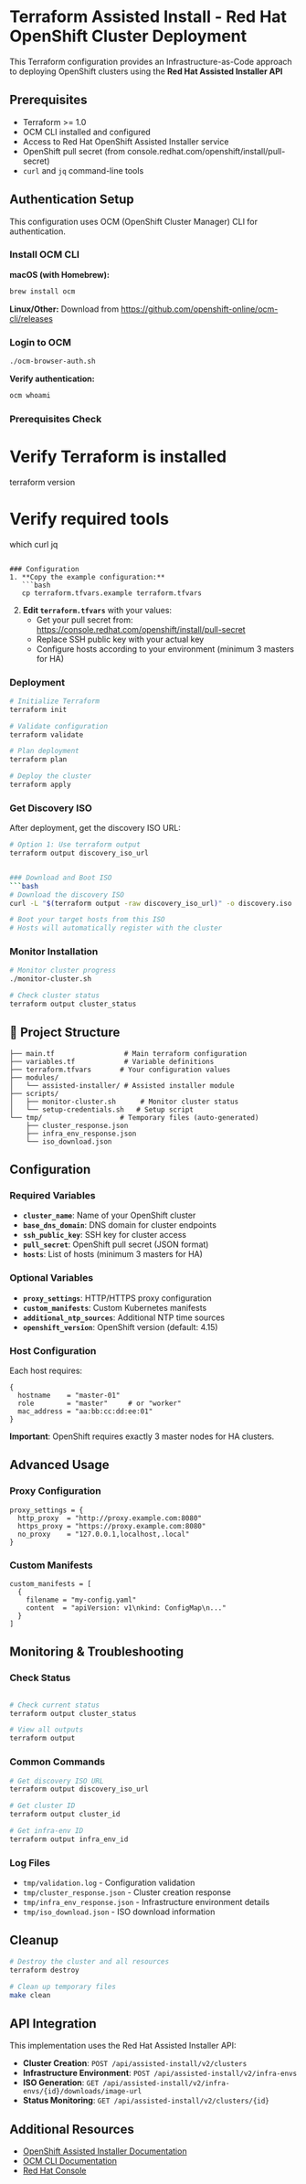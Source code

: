 # Terraform Assisted Install - Red Hat OpenShift Cluster Deployment

This Terraform configuration provides an Infrastructure-as-Code approach to deploying OpenShift clusters using the **Red Hat Assisted Installer API** 

## Prerequisites

- Terraform >= 1.0
- OCM CLI installed and configured
- Access to Red Hat OpenShift Assisted Installer service
- OpenShift pull secret (from console.redhat.com/openshift/install/pull-secret)
- `curl` and `jq` command-line tools

## Authentication Setup

This configuration uses OCM (OpenShift Cluster Manager) CLI for authentication.

### Install OCM CLI

**macOS (with Homebrew):**
```bash
brew install ocm
```

**Linux/Other:**
Download from https://github.com/openshift-online/ocm-cli/releases

### Login to OCM
```bash
./ocm-browser-auth.sh
```

**Verify authentication:**
```bash
ocm whoami
```
### Prerequisites Check

# Verify Terraform is installed
terraform version

# Verify required tools
which curl jq
```

### Configuration
1. **Copy the example configuration:**
   ```bash
   cp terraform.tfvars.example terraform.tfvars
   ```

2. **Edit `terraform.tfvars`** with your values:
   - Get your pull secret from: https://console.redhat.com/openshift/install/pull-secret
   - Replace SSH public key with your actual key
   - Configure hosts according to your environment (minimum 3 masters for HA)

### Deployment
```bash
# Initialize Terraform
terraform init

# Validate configuration
terraform validate

# Plan deployment
terraform plan

# Deploy the cluster
terraform apply
```

### Get Discovery ISO
After deployment, get the discovery ISO URL:
```bash
# Option 1: Use terraform output
terraform output discovery_iso_url


### Download and Boot ISO
```bash
# Download the discovery ISO
curl -L "$(terraform output -raw discovery_iso_url)" -o discovery.iso

# Boot your target hosts from this ISO
# Hosts will automatically register with the cluster
```

### Monitor Installation
```bash
# Monitor cluster progress
./monitor-cluster.sh

# Check cluster status
terraform output cluster_status
```

## 📁 Project Structure
```
├── main.tf                 # Main terraform configuration
├── variables.tf            # Variable definitions
├── terraform.tfvars       # Your configuration values
├── modules/
│   └── assisted-installer/ # Assisted installer module
├── scripts/
│   ├── monitor-cluster.sh      # Monitor cluster status
│   └── setup-credentials.sh   # Setup script
└── tmp/                   # Temporary files (auto-generated)
    ├── cluster_response.json
    ├── infra_env_response.json
    └── iso_download.json
```

## Configuration

### Required Variables
- **`cluster_name`**: Name of your OpenShift cluster
- **`base_dns_domain`**: DNS domain for cluster endpoints  
- **`ssh_public_key`**: SSH key for cluster access
- **`pull_secret`**: OpenShift pull secret (JSON format)
- **`hosts`**: List of hosts (minimum 3 masters for HA)

### Optional Variables
- **`proxy_settings`**: HTTP/HTTPS proxy configuration
- **`custom_manifests`**: Custom Kubernetes manifests
- **`additional_ntp_sources`**: Additional NTP time sources
- **`openshift_version`**: OpenShift version (default: 4.15)

### Host Configuration
Each host requires:
```hcl
{
  hostname    = "master-01"
  role        = "master"     # or "worker"
  mac_address = "aa:bb:cc:dd:ee:01"
}
```

**Important**: OpenShift requires exactly 3 master nodes for HA clusters.

## Advanced Usage

### Proxy Configuration
```hcl
proxy_settings = {
  http_proxy  = "http://proxy.example.com:8080"
  https_proxy = "https://proxy.example.com:8080"
  no_proxy    = "127.0.0.1,localhost,.local"
}
```

### Custom Manifests
```hcl
custom_manifests = [
  {
    filename = "my-config.yaml"
    content  = "apiVersion: v1\nkind: ConfigMap\n..."
  }
]
```

## Monitoring & Troubleshooting
### Check Status
```bash

# Check current status
terraform output cluster_status

# View all outputs
terraform output
```

### Common Commands
```bash
# Get discovery ISO URL
terraform output discovery_iso_url

# Get cluster ID  
terraform output cluster_id

# Get infra-env ID
terraform output infra_env_id
```

### Log Files
- `tmp/validation.log` - Configuration validation
- `tmp/cluster_response.json` - Cluster creation response
- `tmp/infra_env_response.json` - Infrastructure environment details
- `tmp/iso_download.json` - ISO download information

##  Cleanup

```bash
# Destroy the cluster and all resources
terraform destroy

# Clean up temporary files
make clean
```

## API Integration

This implementation uses the Red Hat Assisted Installer API:

- **Cluster Creation**: `POST /api/assisted-install/v2/clusters`
- **Infrastructure Environment**: `POST /api/assisted-install/v2/infra-envs`
- **ISO Generation**: `GET /api/assisted-install/v2/infra-envs/{id}/downloads/image-url`
- **Status Monitoring**: `GET /api/assisted-install/v2/clusters/{id}`

## Additional Resources

- [OpenShift Assisted Installer Documentation](https://docs.openshift.com/container-platform/latest/installing/installing_on_prem_assisted/index.html)
- [OCM CLI Documentation](https://github.com/openshift-online/ocm-cli)
- [Red Hat Console](https://console.redhat.com/)
